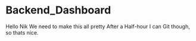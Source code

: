 # Backend_Dashboard
Hello Nik 
We need to make this all pretty
After a Half-hour I can Git though, so thats nice.

